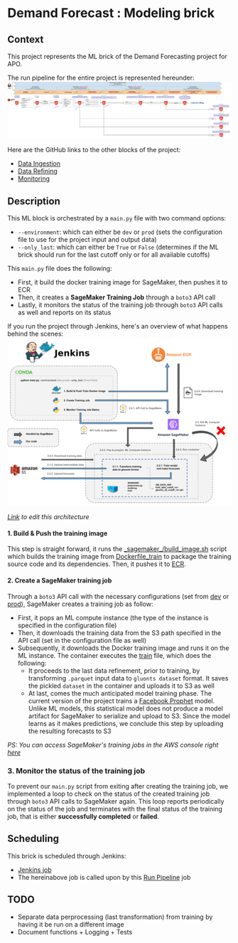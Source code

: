 # Demand Forecast : Modeling brick

## Context

This project represents the ML brick of the Demand Forecasting project for APO.

The run pipeline for the entire project is represented hereunder:
![Pipeline model](assets/pipeline_modelisation.png)

Here are the GitHub links to the other blocks of the project:
- [Data Ingestion](https://github.com/dktunited/forecast-data-ingestion.git)
- [Data Refining](https://github.com/dktunited/forecast-data-refining-demand.git)
- [Monitoring](https://github.com/dktunited/forecast-monitoring.git)


## Description

This ML block is orchestrated by a `main.py` file with two command options:
- `--environment`: which can either be `dev` or `prod` (sets the configuration file to use for the project input and output data)
- `--only_last`: which can either be `True` or `False` (determines if the ML brick should run for the last cutoff only or for all available cutoffs)

This `main.py` file does the following:
- First, it build the docker training image for SageMaker, then pushes it to ECR
- Then, it creates a **SageMaker Training Job** through a `boto3` API call
- Lastly, it monitors the status of the training job through `boto3` API calls as well and reports on its status

If you run the project through Jenkins, here's an overview of what happens behind the scenes:
![Run architecture](assets/architecture.svg)

*[Link](https://docs.google.com/drawings/d/1ezlH39R2YX8wLeO-kq1y2u6581DrrfPu5ZINXelC5qI/edit) to edit this architecture*

#### 1. Build & Push the training image
This step is straight forward, it runs the [\_sagemaker\_/build_image.sh](https://github.com/dktunited/forecast-modeling-demand/blob/develop/_sagemaker_/build_image.sh) script which builds the training image from [Dockerfile_train](https://github.com/dktunited/forecast-modeling-demand/blob/develop/_sagemaker_/Dockerfile_train) to package the training source code and its dependencies. Then, it pushes it to [ECR](https://eu-west-1.console.aws.amazon.com/ecr/repositories?region=eu-west-1).

#### 2. Create a SageMaker training job
Through a `boto3` API call with the necessary configurations (set from [dev](https://github.com/dktunited/forecast-modeling-demand/blob/develop/conf/dev.yml) or [prod](https://github.com/dktunited/forecast-modeling-demand/blob/develop/conf/prod.yml)), SageMaker creates a training job as follow:
- First, it pops an ML compute instance (the type of the instance is specified in the configuration file)
- Then, it downloads the training data from the S3 path specified in the API call (set in the configuration file as well)
- Subsequently, it downloads the Docker training image and runs it on the ML instance. The container executes the [train](https://github.com/dktunited/forecast-modeling-demand/blob/develop/src/train) file, which does the following:
    * It proceeds to the last data refinement, prior to training, by transforming `.parquet` input data to `gluonts dataset` format. It saves the pickled `dataset` in the container and uploads it to S3 as well
    * At last, comes the much anticipated model training phase. The current version of the project trains a [Facebook Prophet](https://facebook.github.io/prophet/) model. Unlike ML models, this statistical model does not produce a model artifact for SageMaker to serialize and upload to S3. Since the model learns as it makes predictions, we conclude this step by uploading the resulting forecasts to S3

*PS: You can access SageMaker's training jobs in the AWS console right [here](https://eu-west-1.console.aws.amazon.com/sagemaker/home?region=eu-west-1#/jobs)*

### 3. Monitor the status of the training job
To prevent our `main.py` script from exiting after creating the training job, we implemented a loop to check on the status of the created training job through `boto3` API calls to SageMaker again. This loop reports periodically on the status of the job and terminates with the final status of the training job, that is either **successfully completed** or **failed**.

## Scheduling

This brick is scheduled through Jenkins:
- [Jenkins job](https://forecast-jenkins.subsidia.org/view/PIPELINE-RUN/job/forecast-modeling-demand/)
- The hereinabove job is called upon by this [Run Pipeline](https://forecast-jenkins.subsidia.org/job/forecast-pipeline-demand/) job

## TODO
- Separate data perprocessing (last transformation) from training by having it be run on a different image
- Document functions + Logging + Tests